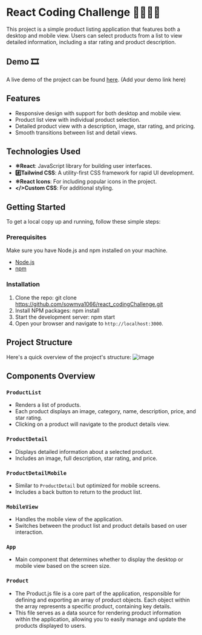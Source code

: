 # React Coding Challenge 👨🏻‍💻🚀

This project is a simple product listing application that features both a desktop and mobile view. Users can select products from a list to view detailed information, including a star rating and product description.

## Demo 🎞️

A live demo of the project can be found [here](#). (Add your demo link here)

## Features

- Responsive design with support for both desktop and mobile view.
- Product list view with individual product selection.
- Detailed product view with a description, image, star rating, and pricing.
- Smooth transitions between list and detail views.

## Technologies Used

- **⚛️React**: JavaScript library for building user interfaces.
- **#️⃣Tailwind CSS**: A utility-first CSS framework for rapid UI development.
- **⚛React Icons**: For including popular icons in the project.
- **</>Custom CSS**: For additional styling.

## Getting Started

To get a local copy up and running, follow these simple steps:

### Prerequisites

Make sure you have Node.js and npm installed on your machine.

- [Node.js](https://nodejs.org/)
- [npm](https://www.npmjs.com/)

### Installation

1. Clone the repo:
   git clone https://github.com/sowmya1066/react_codingChallenge.git
2. Install NPM packages:
   npm install
3. Start the development server:
   npm start
4. Open your browser and navigate to `http://localhost:3000`.

## Project Structure

Here's a quick overview of the project's structure:
![image](https://github.com/user-attachments/assets/d80654af-ea82-4347-bea3-108145e20cf6)

## Components Overview

### `ProductList`

- Renders a list of products.
- Each product displays an image, category, name, description, price, and star rating.
- Clicking on a product will navigate to the product details view.

### `ProductDetail`

- Displays detailed information about a selected product.
- Includes an image, full description, star rating, and price.

### `ProductDetailMobile`

- Similar to `ProductDetail` but optimized for mobile screens.
- Includes a back button to return to the product list.

### `MobileView`

- Handles the mobile view of the application.
- Switches between the product list and product details based on user interaction.

### `App`

- Main component that determines whether to display the desktop or mobile view based on the screen size.

### `Product`

- The Product.js file is a core part of the application, responsible for defining and exporting an array of product objects. Each object within the array represents a specific product, containing key details.
- This file serves as a data source for rendering product information within the application, allowing you to easily manage and update the products displayed to users.
